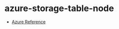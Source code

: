 # azure-storage-table-node

* [Azure Reference](https://learn.microsoft.com/en-us/azure/cosmos-db/table/how-to-use-nodejs?toc=https%3A%2F%2Flearn.microsoft.com%2Fen-us%2Fazure%2Fstorage%2Ftables%2Ftoc.json&bc=https%3A%2F%2Flearn.microsoft.com%2Fen-us%2Fazure%2Fbread%2Ftoc.json)
